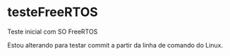 # testeFreeRTOS
Teste inicial com SO FreeRTOS

Estou alterando para testar commit a partir da linha de comando do Linux.

